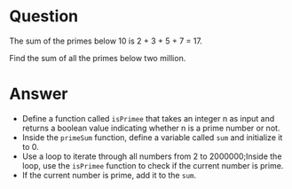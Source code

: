 # Question

The sum of the primes below 10 is 2 + 3 + 5 + 7 = 17.

Find the sum of all the primes below two million.
# Answer

- Define a function called `isPrimee` that takes an integer n as input and returns a boolean value indicating whether n is a prime number or not.
- Inside the `primeSum` function, define a variable called `sum` and initialize it to 0.
- Use a loop to iterate through all numbers from 2 to 2000000;Inside the loop, use the `isPrimee` function to check if the current number is prime.
- If the current number is prime, add it to the `sum`.
